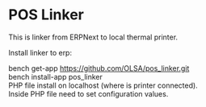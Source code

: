 # POS Linker

This is linker from ERPNext to local thermal printer.

Install linker to erp:

bench get-app https://github.com/OLSA/pos_linker.git  
bench install-app pos_linker  
PHP file install on localhost (where is printer connected).  
Inside PHP file need to set configuration values.
